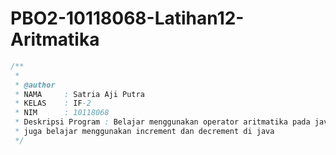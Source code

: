 # PBO2-10118068-Latihan12-Aritmatika
```java
/**
 *
 * @author
 * NAMA     : Satria Aji Putra
 * KELAS    : IF-2
 * NIM      : 10118068
 * Deskripsi Program : Belajar menggunakan operator aritmatika pada java
 * juga belajar menggunakan increment dan decrement di java
 */
```
